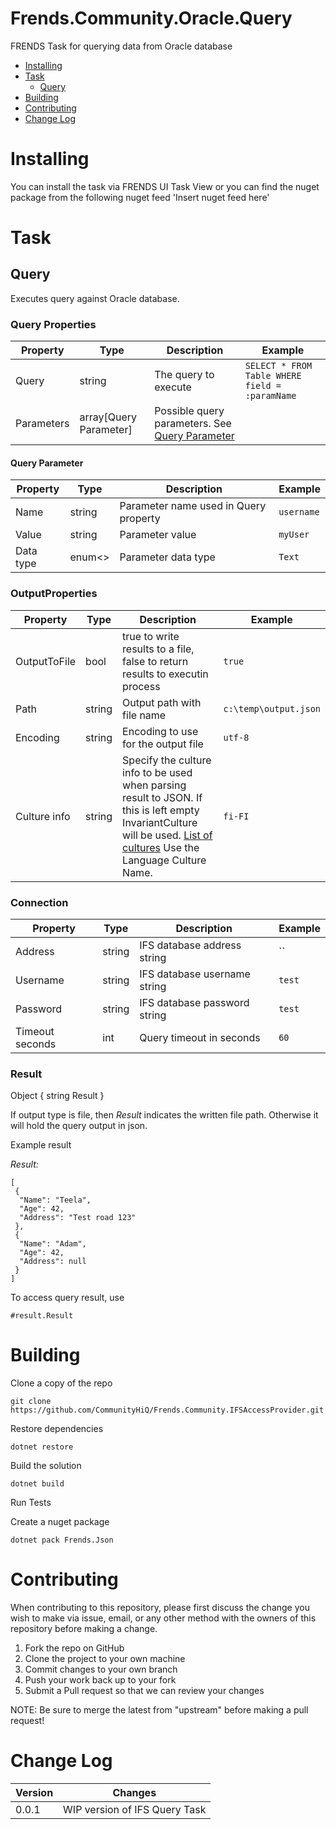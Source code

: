 # Frends.Community.Oracle.Query

FRENDS Task for querying data from Oracle database

- [Installing](#installing)
- [Task](#tasks)
	- [Query](#query)
- [Building](#building)
- [Contributing](#contributing)
- [Change Log](#change-log)

# Installing

You can install the task via FRENDS UI Task View or you can find the nuget package from the following nuget feed
'Insert nuget feed here'

# Task

## Query

Executes query against Oracle database.

### Query Properties
| Property    | Type       | Description     | Example |
| ------------| -----------| --------------- | ------- |
| Query | string | The query to execute | `SELECT * FROM Table WHERE field = :paramName`|
| Parameters | array[Query Parameter] | Possible query parameters. See [Query Parameter](#query-parameter) |  |

#### Query Parameter

| Property    | Type       | Description     | Example |
| ------------| -----------| --------------- | ------- |
| Name | string | Parameter name used in Query property | `username` |
| Value | string | Parameter value | `myUser` |
| Data type | enum<> | Parameter data type | `Text` |

### OutputProperties
| Property    | Type       | Description     | Example |
| ------------| -----------| --------------- | ------- |
| OutputToFile | bool | true to write results to a file, false to return results to executin process | `true` |
| Path | string | Output path with file name | `c:\temp\output.json` |
| Encoding | string | Encoding to use for the output file | `utf-8` |
| Culture info | string | Specify the culture info to be used when parsing result to JSON. If this is left empty InvariantCulture will be used. [List of cultures](https://msdn.microsoft.com/en-us/library/ee825488(v=cs.20).aspx) Use the Language Culture Name. | `fi-FI` |

### Connection

| Property    | Type       | Description     | Example |
| ------------| -----------| --------------- | ------- |
| Address | string | IFS database address string | `` |
| Username | string | IFS database username string | `test` |
| Password | string | IFS database password string | `test` |
| Timeout seconds | int | Query timeout in seconds | `60` |

### Result

Object { string Result }

If output type is file, then _Result_ indicates the written file path. Otherwise it will hold the query output in json.

Example result

*Result:* 
```
[ 
 {
  "Name": "Teela",
  "Age": 42,
  "Address": "Test road 123"
 },
 {
  "Name": "Adam",
  "Age": 42,
  "Address": null
 }
]
```


To access query result, use 
```
#result.Result
```

# Building

Clone a copy of the repo

`git clone https://github.com/CommunityHiQ/Frends.Community.IFSAccessProvider.git`

Restore dependencies

`dotnet restore`

Build the solution

`dotnet build`

Run Tests

Create a nuget package

`dotnet pack Frends.Json`

# Contributing
When contributing to this repository, please first discuss the change you wish to make via issue, email, or any other method with the owners of this repository before making a change.

1. Fork the repo on GitHub
2. Clone the project to your own machine
3. Commit changes to your own branch
4. Push your work back up to your fork
5. Submit a Pull request so that we can review your changes

NOTE: Be sure to merge the latest from "upstream" before making a pull request!

# Change Log

| Version | Changes |
| ----- | ----- |
| 0.0.1 | WIP version of IFS Query Task |
